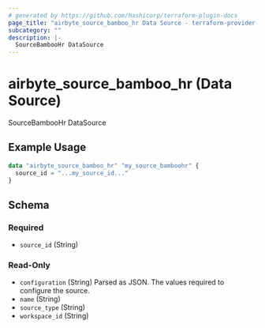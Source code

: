 ```yaml
---
# generated by https://github.com/hashicorp/terraform-plugin-docs
page_title: "airbyte_source_bamboo_hr Data Source - terraform-provider-airbyte"
subcategory: ""
description: |-
  SourceBambooHr DataSource
---
```


# airbyte_source_bamboo_hr (Data Source)

SourceBambooHr DataSource

## Example Usage

```terraform
data "airbyte_source_bamboo_hr" "my_source_bamboohr" {
  source_id = "...my_source_id..."
}
```

<!-- schema generated by tfplugindocs -->
## Schema

### Required

- `source_id` (String)

### Read-Only

- `configuration` (String) Parsed as JSON.
The values required to configure the source.
- `name` (String)
- `source_type` (String)
- `workspace_id` (String)


